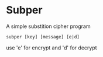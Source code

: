 # Subper

A simple substition cipher program
```
subper [key] [message] [e|d]
```
use 'e' for encrypt and 'd' for decrypt